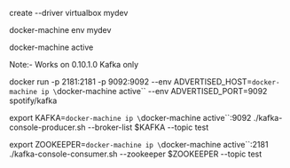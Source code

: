 
 create --driver virtualbox mydev

docker-machine env mydev

docker-machine active

Note:- Works on 0.10.1.0 Kafka only

docker run -p 2181:2181 -p 9092:9092 --env ADVERTISED_HOST=`docker-machine ip \`docker-machine active\`` --env ADVERTISED_PORT=9092 spotify/kafka

export KAFKA=`docker-machine ip \`docker-machine active\``:9092
./kafka-console-producer.sh --broker-list $KAFKA --topic test

export ZOOKEEPER=`docker-machine ip \`docker-machine active\``:2181
./kafka-console-consumer.sh --zookeeper $ZOOKEEPER --topic test
